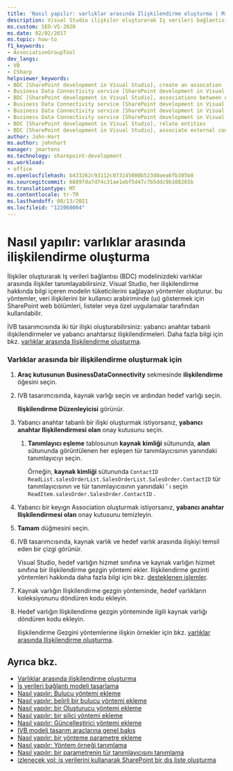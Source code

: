 ```yaml
---
title: 'Nasıl yapılır: varlıklar arasında Ilişkilendirme oluşturma | Microsoft Docs'
description: Visual Studio ilişkiler oluşturarak Iş verileri bağlantısı (BDC) modelinizdeki varlıklar arasındaki ilişkileri tanımlayın.
ms.custom: SEO-VS-2020
ms.date: 02/02/2017
ms.topic: how-to
f1_keywords:
- AssociationGroupTool
dev_langs:
- VB
- CSharp
helpviewer_keywords:
- BDC [SharePoint development in Visual Studio], create an assocation
- Business Data Connectivity service [SharePoint development in Visual Studio], associations between entities
- BDC [SharePoint development in Visual Studio], associations between entities
- Business Data Connectivity service [SharePoint development in Visual Studio], create an assocation
- Business Data Connectivity service [SharePoint development in Visual Studio], associate external content types
- Business Data Connectivity service [SharePoint development in Visual Studio], relate entities
- BDC [SharePoint development in Visual Studio], relate entities
- BDC [SharePoint development in Visual Studio], associate external content types
author: John-Hart
ms.author: johnhart
manager: jmartens
ms.technology: sharepoint-development
ms.workload:
- office
ms.openlocfilehash: b433262c93112c073145000b523d0aea6fb385b0
ms.sourcegitcommit: 68897da7d74c31ae1ebf5d47c7b5ddc9b108265b
ms.translationtype: MT
ms.contentlocale: tr-TR
ms.lasthandoff: 08/13/2021
ms.locfileid: "122060004"
---
```

# <a name="how-to-create-an-association-between-entities"></a>Nasıl yapılır: varlıklar arasında ilişkilendirme oluşturma
  İlişkiler oluşturarak Iş verileri bağlantısı (BDC) modelinizdeki varlıklar arasında ilişkiler tanımlayabilirsiniz. Visual Studio, her ilişkilendirme hakkında bilgi içeren modelin tüketicilerini sağlayan yöntemler oluşturur. bu yöntemler, veri ilişkilerini bir kullanıcı arabiriminde (uı) göstermek için SharePoint web bölümleri, listeler veya özel uygulamalar tarafından kullanılabilir.

 İVB tasarımcısında iki tür ilişki oluşturabilirsiniz: yabancı anahtar tabanlı ilişkilendirmeler ve yabancı anahtarsız ilişkilendirmeleri. Daha fazla bilgi için bkz. [varlıklar arasında Ilişkilendirme oluşturma](../sharepoint/creating-an-association-between-entities.md).

### <a name="to-create-an-association-between-entities"></a>Varlıklar arasında bir ilişkilendirme oluşturmak için

1. **Araç kutusunun** **BusinessDataConnectivity** sekmesinde **ilişkilendirme** öğesini seçin.

2. IVB tasarımcısında, kaynak varlığı seçin ve ardından hedef varlığı seçin.

     **Ilişkilendirme Düzenleyicisi** görünür.

3. Yabancı anahtar tabanlı bir ilişki oluşturmak istiyorsanız, **yabancı anahtar Ilişkilendirmesi olan** onay kutusunu seçin.

    1. **Tanımlayıcı eşleme** tablosunun **kaynak kimliği** sütununda, **alan** sütununda görüntülenen her eşleşen tür tanımlayıcısının yanındaki tanımlayıcıyı seçin.

         Örneğin, **kaynak kimliği** sütununda `ContactID` `ReadList.salesOrderList.SalesOrderList.SalesOrder.ContactID` tür tanımlayıcısının ve tür tanımlayıcısının yanındaki ' ı seçin `ReadItem.salesOrder.SalesOrder.ContactID` .

4. Yabancı bir keyıgn Association oluşturmak istiyorsanız, **yabancı anahtar Ilişkilendirmesi olan** onay kutusunu temizleyin.

5. **Tamam** düğmesini seçin.

6. IVB tasarımcısında, kaynak varlık ve hedef varlık arasında ilişkiyi temsil eden bir çizgi görünür.

     Visual Studio, hedef varlığın hizmet sınıfına ve kaynak varlığın hizmet sınıfına bir ilişkilendirme gezgin yöntemi ekler. Ilişkilendirme gezinti yöntemleri hakkında daha fazla bilgi için bkz. [desteklenen işlemler](/previous-versions/office/developer/sharepoint-2010/ee557363(v=office.14)).

7. Kaynak varlığın Ilişkilendirme gezgin yönteminde, hedef varlıkların koleksiyonunu döndüren kodu ekleyin.

8. Hedef varlığın Ilişkilendirme gezgin yönteminde ilgili kaynak varlığı döndüren kodu ekleyin.

     Ilişkilendirme Gezgini yöntemlerine ilişkin örnekler için bkz. [varlıklar arasında Ilişkilendirme oluşturma](../sharepoint/creating-an-association-between-entities.md).

## <a name="see-also"></a>Ayrıca bkz.
- [Varlıklar arasında ilişkilendirme oluşturma](../sharepoint/creating-an-association-between-entities.md)
- [İş verileri bağlantı modeli tasarlama](../sharepoint/designing-a-business-data-connectivity-model.md)
- [Nasıl yapılır: Bulucu yöntemi ekleme](../sharepoint/how-to-add-a-finder-method.md)
- [Nasıl yapılır: belirli bir bulucu yöntemi ekleme](../sharepoint/how-to-add-a-specific-finder-method.md)
- [Nasıl yapılır: bir Oluşturucu yöntemi ekleme](../sharepoint/how-to-add-a-creator-method.md)
- [Nasıl yapılır: bir silici yöntemi ekleme](../sharepoint/how-to-add-a-deleter-method.md)
- [Nasıl yapılır: Güncelleştirici yöntemi ekleme](../sharepoint/how-to-add-an-updater-method.md)
- [IVB modeli tasarım araçlarına genel bakış](../sharepoint/bdc-model-design-tools-overview.md)
- [Nasıl yapılır: bir yönteme parametre ekleme](../sharepoint/how-to-add-a-parameter-to-a-method.md)
- [Nasıl yapılır: Yöntem örneği tanımlama](../sharepoint/how-to-define-a-method-instance.md)
- [Nasıl yapılır: bir parametrenin tür tanımlayıcısını tanımlama](../sharepoint/how-to-define-the-type-descriptor-of-a-parameter.md)
- [izlenecek yol: iş verilerini kullanarak SharePoint bir dış liste oluşturma](../sharepoint/walkthrough-creating-an-external-list-in-sharepoint-by-using-business-data.md)

